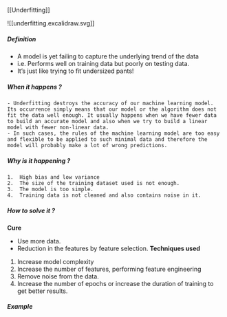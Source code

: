 [[Underfitting]]

![[underfitting.excalidraw.svg]]

##### Definition
- A model is yet failing to capture the underlying trend of the data
- i.e. Performs well on training data but poorly on testing data. 
- It’s just like trying to fit undersized pants!
##### When it happens ?
	- Underfitting destroys the accuracy of our machine learning model. Its occurrence simply means that our model or the algorithm does not fit the data well enough. It usually happens when we have fewer data to build an accurate model and also when we try to build a linear model with fewer non-linear data.
	- In such cases, the rules of the machine learning model are too easy and flexible to be applied to such minimal data and therefore the model will probably make a lot of wrong predictions.
##### Why is it happening ?
	1.  High bias and low variance 
	2.  The size of the training dataset used is not enough.
	3.  The model is too simple.
	4.  Training data is not cleaned and also contains noise in it.
##### How to solve it ?
**Cure**
- Use more data.
- Reduction in the features by feature selection.
**Techniques used**
1.  Increase model complexity
2.  Increase the number of features, performing feature engineering
3.  Remove noise from the data.
4.  Increase the number of epochs or increase the duration of training to get better results.


##### Example